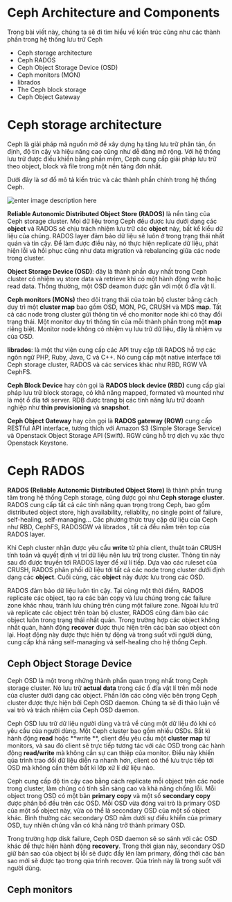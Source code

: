 # Ceph Architecture and Components
Trong bài viết này, chúng ta sẽ đi tìm hiểu về kiến trúc cũng như các thành phần trong hệ thống lưu trữ Ceph

 - Ceph storage architecture
 - Ceph RADOS
 - Ceph Object Storage Device (OSD)
 - Ceph monitors (MON)
 - librados
 - The Ceph block storage
 - Ceph Object Gateway

# Ceph storage architecture
Ceph là giải pháp mã nguồn mở để xây dựng hạ tâng lưu trữ phân tán, ổn định, độ tin cậy và hiệu năng cao cũng như dễ dàng mở rộng. Với hệ thống lưu trữ được điều khiển bằng phần mềm, Ceph cung cấp giải pháp lưu trữ theo object, block và file trong một nền tảng đơn nhất. 

Dưới đây là sơ đồ mô tả kiến trúc  và các thành phần chính trong hệ thống Ceph.

![enter image description here](http://i.imgur.com/yIvDY8M.png)

**Reliable Autonomic Distributed Object Store (RADOS)** là nền tảng của Ceph storage cluster. Mọi dữ liệu trong Ceph đều được lưu dưới dạng các **object** và RADOS sẽ chịu trách nhiệm lưu trữ các **object** này, bất kể kiểu dữ liệu của chúng. RADOS layer đảm bảo dữ liệu sẽ luôn ở trong trạng thái nhất quán và tin cậy. Để làm được điều này, nó thực hiện replicate dữ liệu, phát hiện lỗi và hồi phục cũng như data migration và rebalancing giữa các node trong cluster. 

**Object Storage Device (OSD)**: đây là thành phần duy nhất trong Ceph cluster có nhiệm vụ store data và retrieve khi có một hành động write hoặc read data. Thông thường, một OSD deamon được gắn với một ổ đĩa vật lí.

**Ceph monitors (MONs)** theo dõi trạng thái của toàn bộ cluster bằng cách duy trì một **cluster map** bao gồm OSD, MON, PG, CRUSH và MDS **map**. Tất cả các node trong cluster gửi thông tin về cho monitor node khi có thay đổi trạng thái. Một monitor duy trì thông tin của mỗi thành phần trong một **map** riêng biệt. Monitor node không có nhiệm vụ lưu trữ dữ liệu, đây là nhiệm vụ của OSD.

**librados**: là một thư viện cung cấp các API truy cập tới RADOS hỗ trợ các ngôn ngữ PHP, Ruby, Java, C và C++. Nó cung cấp một native interface tới Ceph storage cluster, RADOS và các services khác như RBD, RGW VÀ CephFS. 

**Ceph Block Device** hay còn gọi là **RADOS block device (RBD)** cung cấp giai pháp lưu trữ block storage, có khả năng mapped, formated và mounted như là một ổ đĩa tới server. RDB được trang bị các tính năng lưu trữ doanh nghiệp như **thin provisioning** và **snapshot**.

**Ceph Object Gateway** hay còn gọi là **RADOS gateway (RGW)** cung cấp RESTful API interface, tương thích với Amazon S3 (Simple Storage Service) và Openstack Object Storage API (Swift). RGW cũng hỗ trợ dịch vụ xác thực Openstack Keystone.

# Ceph RADOS
**RADOS (Reliable Autonomic Distributed Object Store)** là thành phần trung tâm trong hệ thống Ceph storage, cũng được gọi như **Ceph storage cluster**. RADOS cung cấp tất cả các tính năng quan trọng trong Ceph, bao gồm distributed object store, high availability, reliablity, no single point of failure, self-healing, self-managing... Các phương thức truy cập dữ liệu của Ceph như RBD, CephFS, RADOSGW và librados , tất cả đều nằm trên top của RADOS layer.

Khi Ceph cluster nhận được yêu cầu **write** từ phía client, thuật toán CRUSH tính toán và quyết định vị trí dữ liệu nên lưu trữ trong cluster. Thông tin này sau đó được truyền tới RADOS layer để xử lí tiếp. Dựa vào các ruleset của CRUSH, RADOS phân phối dữ liệu tới tất cả các node trong cluster dưới định dạng các **object**. Cuối cùng, các **object** này được lưu trong các OSD.

RADOS đảm bảo dữ liệu luôn tin cậy. Tại cùng một thời điểm, RADOS replicate các object, tạo ra các bản copy và lưu chúng trong các failure zone khác nhau, tránh lưu chúng trên cùng một failure zone. Ngoài lưu trữ và replicate các object trên toàn bộ cluster, RADOS cũng đảm bảo các object luôn trong trạng thái nhất quán. Trong trường hợp các object không nhất quán, hành động **recover** được thực hiện trên các bản sao object còn lại. Hoạt động này được thực hiện tự động và trong suốt với người dùng, cung cấp khả năng self-managing và self-healing cho hệ thống Ceph. 

## Ceph Object Storage Device
Ceph OSD là một trong những thành phần quan trọng nhất trong Ceph storage cluster. Nó lưu trữ **actual data** trong các ổ đĩa vật lí trên mỗi node của cluster dưới dạng các object. Phần lớn các công việc bên trọng Cẹph cluster được thực hiện bới Ceph OSD daemon. Chúng ta sẽ đi thảo luận về vai trò và trách nhiệm của Ceph OSD daemon.

Ceph OSD lưu trữ dữ liệu người dùng và trả về cùng một dữ liệu đó khi có yêu cầu của người dùng. Một Ceph cluster bao gồm nhiều OSDs.  Bất kì hành động **read** hoặc **write **, client đều yêu cầu một **cluster map** từ monitors, và sau đó client sẽ trực tiếp tương tác với các OSD trong các hành động **read/write** mà không cần sự can thiệp của monitor. Điều này khiến qúa trình trao đổi dữ liệu diễn ra nhanh hơn, client có thế lưu trực tiếp tới OSD mà không cần thêm bất kì lớp xử lí dữ liệu nào.

Ceph cung cấp độ tin cậy cao bằng cách replicate mỗi object trên các node trong cluster, làm chúng có tính sẵn sàng cao và khả năng chống lỗi. Mỗi object trong OSD có một bản **primary copy** và một số **secondary copy** được phân bố đều trên các OSD. Mỗi OSD vừa đóng vai trò là primary OSD của một số object này, vừa có thể là secondary OSD của một số object khác. Bình thường các secondary OSD nằm dưới sự điều khiển của primary OSD, tuy nhiên chúng vẫn có khả năng trở thành primary OSD.

Trong trường hợp disk failure, Ceph OSD daemon sẽ so sánh với các OSD khác để thực hiện hành động **recovery**. Trong thời gian này, secondary OSD giữ bản sao của object bị lỗi sẽ được đẩy lên làm primary, đồng thời các bản sao mới sẽ được tạo trong qúa trình recover. Qúa trình này là trong suốt với người dùng.

## Ceph monitors